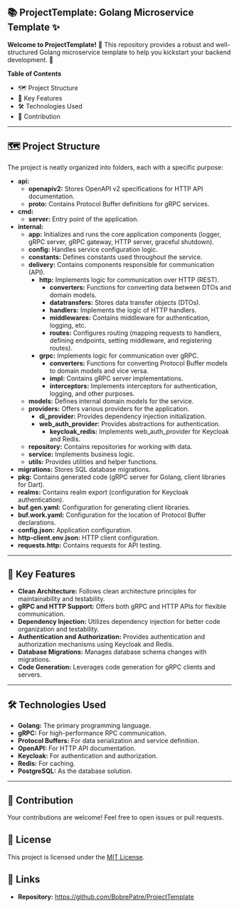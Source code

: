 ## 📚 ProjectTemplate: Golang Microservice Template ✨

**Welcome to ProjectTemplate!** 🎉 This repository provides a robust and well-structured Golang microservice template to help you kickstart your backend development. 🚀

**Table of Contents**

* 🗺️ Project Structure
* 🧰 Key Features
* 🛠️ Technologies Used
* 🤝 Contribution

---

## 🗺️ Project Structure

The project is neatly organized into folders, each with a specific purpose:

* **api:**
    * **openapiv2:** Stores OpenAPI v2 specifications for HTTP API documentation.
    * **proto:** Contains Protocol Buffer definitions for gRPC services.
* **cmd:**
    * **server:** Entry point of the application.
* **internal:**
    * **app:** Initializes and runs the core application components (logger, gRPC server, gRPC gateway, HTTP server, graceful shutdown).
    * **config:** Handles service configuration logic.
    * **constants:** Defines constants used throughout the service.
    * **delivery:** Contains components responsible for communication (API).
        * **http:** Implements logic for communication over HTTP (REST).
            * **converters:** Functions for converting data between DTOs and domain models.
            * **datatransfers:** Stores data transfer objects (DTOs).
            * **handlers:** Implements the logic of HTTP handlers.
            * **middlewares:** Contains middleware for authentication, logging, etc.
            * **routes:** Configures routing (mapping requests to handlers, defining endpoints, setting middleware, and registering routes).
        * **grpc:** Implements logic for communication over gRPC.
            * **converters:** Functions for converting Protocol Buffer models to domain models and vice versa.
            * **impl:** Contains gRPC server implementations.
            * **interceptors:** Implements interceptors for authentication, logging, and other purposes.
    * **models:** Defines internal domain models for the service.
    * **providers:** Offers various providers for the application.
        * **di_provider:** Provides dependency injection initialization.
        * **web_auth_provider:** Provides abstractions for authentication.
            * **keycloak_redis:** Implements web_auth_provider for Keycloak and Redis.
    * **repository:** Contains repositories for working with data.
    * **service:** Implements business logic.
    * **utils:** Provides utilities and helper functions.
* **migrations:** Stores SQL database migrations.
* **pkg:** Contains generated code (gRPC server for Golang, client libraries for Dart).
* **realms:** Contains realm export (configuration for Keycloak authentication).
* **buf.gen.yaml:** Configuration for generating client libraries.
* **buf.work.yaml:** Configuration for the location of Protocol Buffer declarations.
* **config.json:** Application configuration.
* **http-client.env.json:** HTTP client configuration.
* **requests.http:** Contains requests for API testing.

---

## 🧰 Key Features

* **Clean Architecture:** Follows clean architecture principles for maintainability and testability.
* **gRPC and HTTP Support:** Offers both gRPC and HTTP APIs for flexible communication.
* **Dependency Injection:** Utilizes dependency injection for better code organization and testability.
* **Authentication and Authorization:** Provides authentication and authorization mechanisms using Keycloak and Redis.
* **Database Migrations:** Manages database schema changes with migrations.
* **Code Generation:** Leverages code generation for gRPC clients and servers.

---

## 🛠️ Technologies Used

* **Golang:** The primary programming language.
* **gRPC:** For high-performance RPC communication.
* **Protocol Buffers:** For data serialization and service definition.
* **OpenAPI:** For HTTP API documentation.
* **Keycloak:** For authentication and authorization.
* **Redis:** For caching.
* **PostgreSQL:** As the database solution.

--- 

## 🤝 Contribution

Your contributions are welcome! Feel free to open issues or pull requests.

## 📝 License

This project is licensed under the [MIT License](LICENSE).

## 🔗 Links

* **Repository:** https://github.com/BobrePatre/ProjectTemplate 
